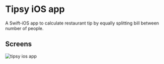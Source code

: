 # Tipsy iOS app
A Swift-iOS app to calculate restaurant tip by equally splitting bill between number of people.

## Screens
![tipsy ios app](https://github.com/pratiklodha/tipsy-iOS-app/blob/master/docs/tipsy-ios.gif)
